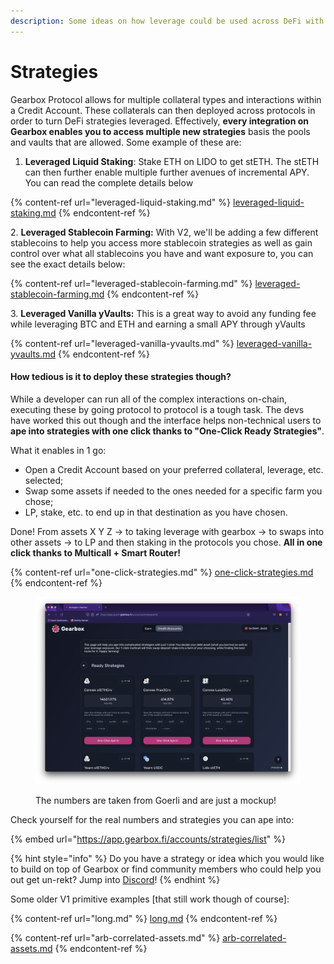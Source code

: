 ```yaml
---
description: Some ideas on how leverage could be used across DeFi with the help of Gearbox.
---
```


# Strategies

Gearbox Protocol allows for multiple collateral types and interactions within a Credit Account. These collaterals can then deployed across protocols in order to turn DeFi strategies leveraged. Effectively, **every integration on Gearbox enables you to access multiple new strategies** basis the pools and vaults that are allowed. Some example of these are:

1. **Leveraged Liquid Staking**: Stake ETH on LIDO to get stETH. The stETH can then further enable multiple further avenues of incremental APY. You can read the complete details below

{% content-ref url="leveraged-liquid-staking.md" %}
[leveraged-liquid-staking.md](leveraged-liquid-staking.md)
{% endcontent-ref %}

&#x20;2\.  **Leveraged Stablecoin Farming:** With V2, we'll be adding a few different stablecoins to help you access more stablecoin strategies as well as gain control over what all stablecoins you have and want exposure to, you can see the exact details below:

{% content-ref url="leveraged-stablecoin-farming.md" %}
[leveraged-stablecoin-farming.md](leveraged-stablecoin-farming.md)
{% endcontent-ref %}

&#x20;3\.  **Leveraged Vanilla yVaults:** This is a great way to avoid any funding fee while leveraging BTC and ETH and earning a small APY through yVaults

{% content-ref url="leveraged-vanilla-yvaults.md" %}
[leveraged-vanilla-yvaults.md](leveraged-vanilla-yvaults.md)
{% endcontent-ref %}

#### **How tedious is it to deploy these strategies though?**

While a developer can run all of the complex interactions on-chain, executing these by going protocol to protocol is a tough task. The devs have worked this out though and the interface helps non-technical users to **ape into strategies with one click thanks to "One-Click Ready Strategies"**.&#x20;

What it enables in 1 go:

* Open a Credit Account based on your preferred collateral, leverage, etc. selected;
* Swap some assets if needed to the ones needed for a specific farm you chose;
* LP, stake, etc. to end up in that destination as you have chosen.

Done! From assets X Y Z -> to taking leverage with gearbox -> to swaps into other assets -> to LP and then staking in the protocols you chose. **All in one click thanks to Multicall + Smart Router!**

{% content-ref url="one-click-strategies.md" %}
[one-click-strategies.md](one-click-strategies.md)
{% endcontent-ref %}

<figure><img src="../../.gitbook/assets/Screenshot 2022-10-19 at 13.51.05.png" alt=""><figcaption><p>The numbers are taken from Goerli and are just a mockup!</p></figcaption></figure>

Check yourself for the real numbers and strategies you can ape into:

{% embed url="https://app.gearbox.fi/accounts/strategies/list" %}

{% hint style="info" %}
Do you have a strategy or idea which you would like to build on top of Gearbox or find community members who could help you out get un-rekt? Jump into [Discord](https://discord.gg/dtqqwDuawE)!
{% endhint %}

Some older V1 primitive examples \[that still work though of course]:

{% content-ref url="long.md" %}
[long.md](long.md)
{% endcontent-ref %}

{% content-ref url="arb-correlated-assets.md" %}
[arb-correlated-assets.md](arb-correlated-assets.md)
{% endcontent-ref %}

